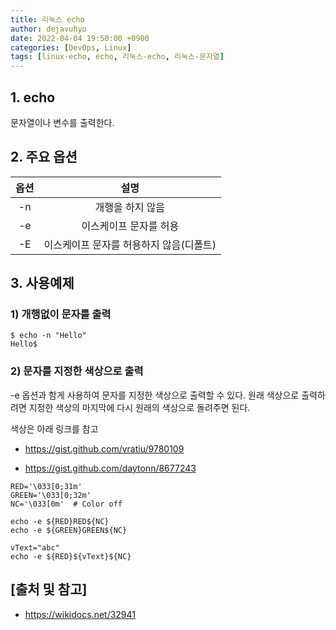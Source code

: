 ```yaml
---
title: 리눅스 echo
author: dejavuhyo
date: 2022-04-04 19:50:00 +0900
categories: [DevOps, Linux]
tags: [linux-echo, echo, 리눅스-echo, 리눅스-문자열]
---
```


## 1. echo
문자열이나 변수를 출력한다.

## 2. 주요 옵션

| 옵션 | 설명 |
|:---:|:---:|
| -n | 개행을 하지 않음 |
| -e | 이스케이프 문자를 허용 |
| -E | 이스케이프 문자를 허용하지 않음(디폴트) |

## 3. 사용예제

### 1) 개행없이 문자를 출력

```shell
$ echo -n "Hello"
Hello$
```

### 2) 문자를 지정한 색상으로 출력
-e 옵션과 함게 사용하여 문자를 지정한 색상으로 출력할 수 있다. 원래 색상으로 출력하려면 지정한 색상의 마지막에 다시 원래의 색상으로 돌려주면 된다.

색상은 아래 링크를 참고

* <https://gist.github.com/vratiu/9780109>

* <https://gist.github.com/daytonn/8677243>

```shell
RED='\033[0;31m'
GREEN='\033[0;32m'
NC='\033[0m'  # Color off

echo -e ${RED}RED${NC}
echo -e ${GREEN}GREEN${NC}

vText="abc"
echo -e ${RED}${vText}${NC}
```

## [출처 및 참고]
* <https://wikidocs.net/32941>
